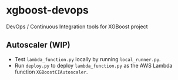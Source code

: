 # xgboost-devops
DevOps / Continuous Integration tools for XGBoost project

## Autoscaler (WIP)
* Test `lambda_function.py` locally by running `local_runner.py`.
* Run `deploy.py` to deploy `lambda_function.py` as the AWS Lambda function `XGBoostCIAutoscaler`.
